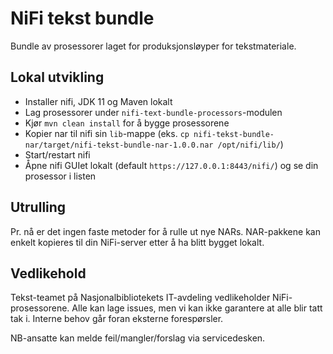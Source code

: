 # NiFi tekst bundle

Bundle av prosessorer laget for produksjonsløyper for tekstmateriale.

## Lokal utvikling

* Installer nifi, JDK 11 og Maven lokalt
* Lag prosessorer under `nifi-text-bundle-processors`-modulen
* Kjør `mvn clean install` for å bygge prosessorene
* Kopier nar til nifi sin `lib`-mappe 
(eks. `cp nifi-tekst-bundle-nar/target/nifi-tekst-bundle-nar-1.0.0.nar /opt/nifi/lib/`)
* Start/restart nifi
* Åpne nifi GUIet lokalt (default `https://127.0.0.1:8443/nifi/`) og se din prosessor i listen

## Utrulling

Pr. nå er det ingen faste metoder for å rulle ut nye NARs. 
NAR-pakkene kan enkelt kopieres til din NiFi-server etter å ha blitt bygget lokalt.

## Vedlikehold
Tekst-teamet på Nasjonalbibliotekets IT-avdeling vedlikeholder NiFi-prosessorene.
Alle kan lage issues, men vi kan ikke garantere at alle blir tatt tak i. 
Interne behov går foran eksterne forespørsler.

NB-ansatte kan melde feil/mangler/forslag via servicedesken.
